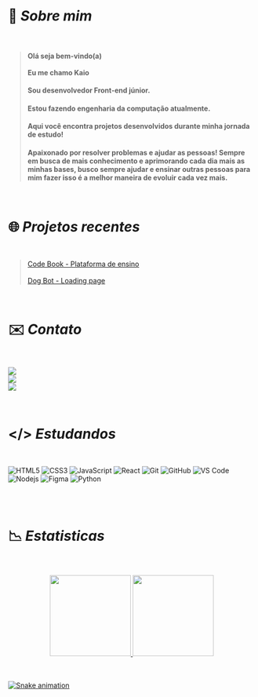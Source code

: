  # 📜 *Sobre mim*

<br>

> #### Olá seja bem-vindo(a) <br><br> Eu me chamo Kaio <br>
> #### Sou desenvolvedor Front-end júnior. <br>
> #### Estou fazendo engenharia da computação atualmente. <br>
> #### Aqui você encontra projetos desenvolvidos durante minha jornada de estudo! <br>
> #### Apaixonado por resolver problemas e ajudar as pessoas! Sempre em busca de mais conhecimento e aprimorando cada dia mais as minhas bases, busco sempre ajudar e ensinar outras pessoas para mim fazer isso é a melhor maneira de evoluir cada vez mais.

<br>

# 🌐 *Projetos recentes*

<br>

> <a href=https://codebook.com.br/> Code Book - Plataforma de ensino</a> <br><br>
> <a href=https://codebook.com.br/Landing-page-Dog-Bot//> Dog Bot - Loading page </a>

<br>

# ✉️ *Contato*

<br>

<a href="https://www.instagram.com/kaio_vinicius15/" target="_blank"><img src="https://img.shields.io/badge/-Instagram-%23E4405F?style=for-the-badge&logo=instagram&logoColor=white" target="_blank"></a>
<br> 
<a href="https://www.linkedin.com/in/kaioviniciusdev" target="_blank"><img src="https://img.shields.io/badge/-LinkedIn-%230077B5?style=for-the-badge&logo=linkedin&logoColor=white" target="_blank"></a> 
<br>
<a href = "mailto:kaiov@mx2.unisc.br"><img src="https://img.shields.io/badge/-Gmail-%23333?style=for-the-badge&logo=gmail&logoColor=white" target="_blank"></a>

<br>

# </> *Estudandos*

<br>

![HTML5](https://img.shields.io/badge/HTML5-E34F26?style=for-the-badge&logo=html5&logoColor=white)
![CSS3](https://img.shields.io/badge/CSS3-1572B6?style=for-the-badge&logo=css3&logoColor=white)
![JavaScript](https://img.shields.io/badge/-JavaScript-black?style=for-the-badge&logo=javascript)
![React](https://img.shields.io/badge/React-20232A?style=for-the-badge&logo=react&logoColor=61DAFB)
![Git](https://img.shields.io/badge/-Git-black?style=for-the-badge&logo=git&link=https://github.com/hritik5102)
![GitHub](https://img.shields.io/badge/-GitHub-181717?style=for-the-badge&logo=github)
![VS Code](http://img.shields.io/badge/-VS%20Code-007ACC?style=for-the-badge&logo=visual-studio-code)
![Nodejs](https://img.shields.io/badge/-Nodejs-black?style=for-the-badge&logo=Node.js)
![Figma](https://img.shields.io/badge/Figma-F24E1E?style=for-the-badge&logo=figma&logoColor=white)
![Python](https://img.shields.io/badge/Python-14354C?style=for-the-badge&logo=python&logoColor=white)

<br>
<br>

# 📉 *Estatisticas*

<br>
<br>

<div align="center" >
  <a href="https://github.com/kaiolabs">
  <img height="165em" src="https://github-readme-stats.vercel.app/api?username=kaiolabs&show_icons=true&theme=dark&include_all_commits=true&count_private=true"/>
  <img height="165em" src="https://github-readme-stats.vercel.app/api/top-langs/?username=kaiolabs&layout=compact&langs_count=7&theme=dark "/>
</div>
  
<br>
<br>
  
<div> 
  
  ![Snake animation](https://github.com/kaiolabs/kaiolabs/blob/output/github-contribution-grid-snake.svg)
  
</div>
